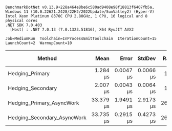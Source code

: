 ```

BenchmarkDotNet v0.13.9+228a464e8be6c580ad9408e98f18813f6407fb5a, Windows 11 (10.0.22621.2428/22H2/2022Update/SunValley2) (Hyper-V)
Intel Xeon Platinum 8370C CPU 2.80GHz, 1 CPU, 16 logical and 8 physical cores
.NET SDK 7.0.403
  [Host] : .NET 7.0.13 (7.0.1323.51816), X64 RyuJIT AVX2

Job=MediumRun  Toolchain=InProcessEmitToolchain  IterationCount=15  
LaunchCount=2  WarmupCount=10  

```
| Method                      | Mean      | Error     | StdDev    | Ratio | RatioSD | Gen0   | Allocated | Alloc Ratio |
|---------------------------- |----------:|----------:|----------:|------:|--------:|-------:|----------:|------------:|
| Hedging_Primary             |  1.284 μs | 0.0047 μs | 0.0066 μs |  1.00 |    0.00 |      - |      40 B |        1.00 |
| Hedging_Secondary           |  2.007 μs | 0.0043 μs | 0.0064 μs |  1.56 |    0.01 | 0.0038 |     184 B |        4.60 |
| Hedging_Primary_AsyncWork   | 33.379 μs | 1.9491 μs | 2.9173 μs | 26.43 |    1.90 | 0.6104 |   15299 B |      382.48 |
| Hedging_Secondary_AsyncWork | 33.735 μs | 0.2915 μs | 0.4273 μs | 26.28 |    0.43 | 0.6104 |   15431 B |      385.77 |
